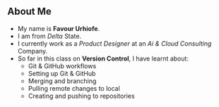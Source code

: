 ## About Me
- My name is **Favour Urhiofe**.
- I am from *Delta* State.
- I currently work as a *Product Designer* at an *Ai & Cloud Consulting* Company.
- So far in this class on **Version Control**, I have learnt about:
    - Git & GitHub workflows
    - Setting up Git & GitHub 
    - Merging and branching
    - Pulling remote changes to local
    - Creating and pushing to repositories
    
    